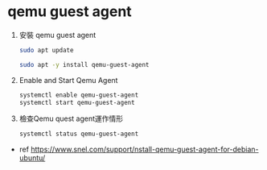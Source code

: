 # qemu guest agent

1. 安裝 qemu guest agent
    ``` sh
    sudo apt update
    ```
    ``` sh
    sudo apt -y install qemu-guest-agent
    ```

2. Enable and Start Qemu Agent
    ``` sh
    systemctl enable qemu-guest-agent
    systemctl start qemu-guest-agent
    ```
    
3. 檢查Qemu quest agent運作情形
    ``` sh
    systemctl status qemu-guest-agent
    ```

* ref
    https://www.snel.com/support/nstall-qemu-guest-agent-for-debian-ubuntu/